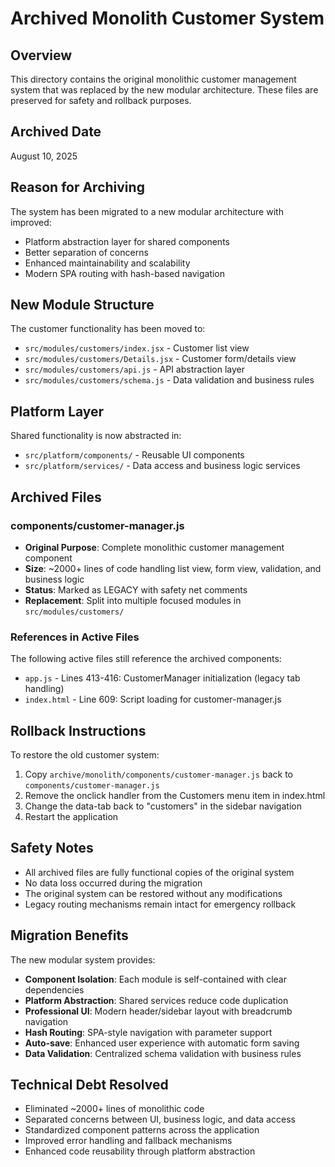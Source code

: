 # Archived Monolith Customer System

## Overview
This directory contains the original monolithic customer management system that was replaced by the new modular architecture. These files are preserved for safety and rollback purposes.

## Archived Date
August 10, 2025

## Reason for Archiving
The system has been migrated to a new modular architecture with improved:
- Platform abstraction layer for shared components
- Better separation of concerns
- Enhanced maintainability and scalability
- Modern SPA routing with hash-based navigation

## New Module Structure
The customer functionality has been moved to:
- `src/modules/customers/index.jsx` - Customer list view
- `src/modules/customers/Details.jsx` - Customer form/details view
- `src/modules/customers/api.js` - API abstraction layer
- `src/modules/customers/schema.js` - Data validation and business rules

## Platform Layer
Shared functionality is now abstracted in:
- `src/platform/components/` - Reusable UI components
- `src/platform/services/` - Data access and business logic services

## Archived Files

### components/customer-manager.js
- **Original Purpose**: Complete monolithic customer management component
- **Size**: ~2000+ lines of code handling list view, form view, validation, and business logic
- **Status**: Marked as LEGACY with safety net comments
- **Replacement**: Split into multiple focused modules in `src/modules/customers/`

### References in Active Files
The following active files still reference the archived components:
- `app.js` - Lines 413-416: CustomerManager initialization (legacy tab handling)
- `index.html` - Line 609: Script loading for customer-manager.js

## Rollback Instructions
To restore the old customer system:
1. Copy `archive/monolith/components/customer-manager.js` back to `components/customer-manager.js`
2. Remove the onclick handler from the Customers menu item in index.html
3. Change the data-tab back to "customers" in the sidebar navigation
4. Restart the application

## Safety Notes
- All archived files are fully functional copies of the original system
- No data loss occurred during the migration
- The original system can be restored without any modifications
- Legacy routing mechanisms remain intact for emergency rollback

## Migration Benefits
The new modular system provides:
- **Component Isolation**: Each module is self-contained with clear dependencies
- **Platform Abstraction**: Shared services reduce code duplication
- **Professional UI**: Modern header/sidebar layout with breadcrumb navigation
- **Hash Routing**: SPA-style navigation with parameter support
- **Auto-save**: Enhanced user experience with automatic form saving
- **Data Validation**: Centralized schema validation with business rules

## Technical Debt Resolved
- Eliminated ~2000+ lines of monolithic code
- Separated concerns between UI, business logic, and data access
- Standardized component patterns across the application
- Improved error handling and fallback mechanisms
- Enhanced code reusability through platform abstraction